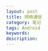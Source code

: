 ```yaml
---
layout: post
title: 网络通信
category: 笔记
tags: Android
keywords: 
description: 
---
```


### 










